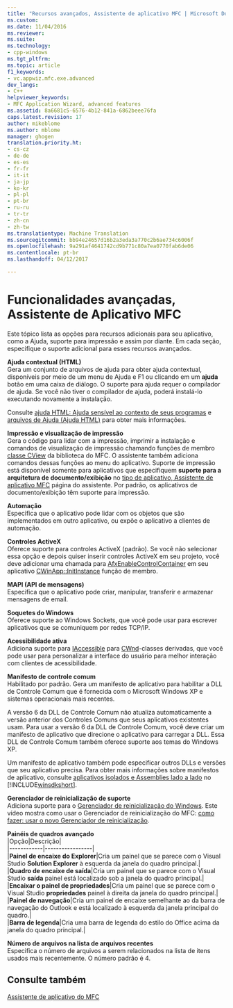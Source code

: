 ```yaml
---
title: "Recursos avançados, Assistente de aplicativo MFC | Microsoft Docs"
ms.custom: 
ms.date: 11/04/2016
ms.reviewer: 
ms.suite: 
ms.technology:
- cpp-windows
ms.tgt_pltfrm: 
ms.topic: article
f1_keywords:
- vc.appwiz.mfc.exe.advanced
dev_langs:
- C++
helpviewer_keywords:
- MFC Application Wizard, advanced features
ms.assetid: 8a6681c5-6576-4b12-841a-6862beee76fa
caps.latest.revision: 17
author: mikeblome
ms.author: mblome
manager: ghogen
translation.priority.ht:
- cs-cz
- de-de
- es-es
- fr-fr
- it-it
- ja-jp
- ko-kr
- pl-pl
- pt-br
- ru-ru
- tr-tr
- zh-cn
- zh-tw
ms.translationtype: Machine Translation
ms.sourcegitcommit: bb94e24657d16b2a3eda3a770c2b6ae734c6006f
ms.openlocfilehash: 9a291af4641742cd9b771c80a7ea0770fab6de06
ms.contentlocale: pt-br
ms.lasthandoff: 04/12/2017

---
```

# <a name="advanced-features-mfc-application-wizard"></a>Funcionalidades avançadas, Assistente de Aplicativo MFC
Este tópico lista as opções para recursos adicionais para seu aplicativo, como a Ajuda, suporte para impressão e assim por diante. Em cada seção, especifique o suporte adicional para esses recursos avançados.  
  
 **Ajuda contextual (HTML)**  
 Gera um conjunto de arquivos de ajuda para obter ajuda contextual, disponíveis por meio de um menu de Ajuda e F1 ou clicando em um **ajuda** botão em uma caixa de diálogo. O suporte para ajuda requer o compilador de ajuda. Se você não tiver o compilador de ajuda, poderá instalá-lo executando novamente a instalação.  
  
 Consulte [ajuda HTML: Ajuda sensível ao contexto de seus programas](../../mfc/html-help-context-sensitive-help-for-your-programs.md) e [arquivos de Ajuda (Ajuda HTML)](../../ide/help-files-html-help.md) para obter mais informações.  
  
 **Impressão e visualização de impressão**  
 Gera o código para lidar com a impressão, imprimir a instalação e comandos de visualização de impressão chamando funções de membro [classe CView](../../mfc/reference/cview-class.md) da biblioteca do MFC. O assistente também adiciona comandos dessas funções ao menu do aplicativo. Suporte de impressão está disponível somente para aplicativos que especifiquem **suporte para a arquitetura de documento/exibição** no [tipo de aplicativo, Assistente de aplicativo MFC](../../mfc/reference/application-type-mfc-application-wizard.md) página do assistente. Por padrão, os aplicativos de documento/exibição têm suporte para impressão.  
  
 **Automação**  
 Especifica que o aplicativo pode lidar com os objetos que são implementados em outro aplicativo, ou expõe o aplicativo a clientes de automação.  
  
 **Controles ActiveX**  
 Oferece suporte para controles ActiveX (padrão). Se você não selecionar essa opção e depois quiser inserir controles ActiveX em seu projeto, você deve adicionar uma chamada para [AfxEnableControlContainer](ole-initialization.md#afxenablecontrolcontainer) em seu aplicativo [CWinApp::InitInstance](../../mfc/reference/cwinapp-class.md#initinstance) função de membro.  
  
 **MAPI (API de mensagens)**  
 Especifica que o aplicativo pode criar, manipular, transferir e armazenar mensagens de email.  
  
 **Soquetes do Windows**  
 Oferece suporte ao Windows Sockets, que você pode usar para escrever aplicativos que se comuniquem por redes TCP/IP.  
  
 **Acessibilidade ativa**  
 Adiciona suporte para [IAccessible](http://msdn.microsoft.com/library/windows/desktop/dd318466) para [CWnd](../../mfc/reference/cwnd-class.md)-classes derivadas, que você pode usar para personalizar a interface do usuário para melhor interação com clientes de acessibilidade.  
  
 **Manifesto de controle comum**  
 Habilitado por padrão. Gera um manifesto de aplicativo para habilitar a DLL de Controle Comum que é fornecida com o Microsoft Windows XP e sistemas operacionais mais recentes.  
  
 A versão 6 da DLL de Controle Comum não atualiza automaticamente a versão anterior dos Controles Comuns que seus aplicativos existentes usam. Para usar a versão 6 da DLL de Controle Comum, você deve criar um manifesto de aplicativo que direcione o aplicativo para carregar a DLL. Essa DLL de Controle Comum também oferece suporte aos temas do Windows XP.  
  
 Um manifesto de aplicativo também pode especificar outros DLLs e versões que seu aplicativo precisa. Para obter mais informações sobre manifestos de aplicativo, consulte [aplicativos isolados e Assemblies lado a lado](http://msdn.microsoft.com/library/dd408052) no [!INCLUDE[winsdkshort](../../atl-mfc-shared/reference/includes/winsdkshort_md.md)].  
  
 **Gerenciador de reinicialização de suporte**  
 Adiciona suporte para o [Gerenciador de reinicialização do Windows](http://msdn.microsoft.com/library/windows/desktop/aa373680\(v=vs.85\).aspx). Este vídeo mostra como usar o Gerenciador de reinicialização do MFC: [como fazer: usar o novo Gerenciador de reinicialização](http://msdn.microsoft.com/vstudio/ee886407).  
  
 **Painéis de quadros avançado**  
 |Opção|Descrição|  
|------------|-----------------|  
|**Painel de encaixe do Explorer**|Cria um painel que se parece com o Visual Studio **Solution Explorer** à esquerda da janela do quadro principal.|  
|**Quadro de encaixe de saída**|Cria um painel que se parece com o Visual Studio **saída** painel está localizado sob a janela do quadro principal.|  
|**Encaixar o painel de propriedades**|Cria um painel que se parece com o Visual Studio **propriedades** painel à direita da janela do quadro principal.|  
|**Painel de navegação**|Cria um painel de encaixe semelhante ao da barra de navegação do Outlook e está localizado à esquerda da janela principal do quadro.|  
|**Barra de legenda**|Cria uma barra de legenda do estilo do Office acima da janela do quadro principal.|  
  
 **Número de arquivos na lista de arquivos recentes**  
 Especifica o número de arquivos a serem relacionados na lista de itens usados mais recentemente. O número padrão é 4.  
  
## <a name="see-also"></a>Consulte também  
 [Assistente de aplicativo do MFC](../../mfc/reference/mfc-application-wizard.md)



